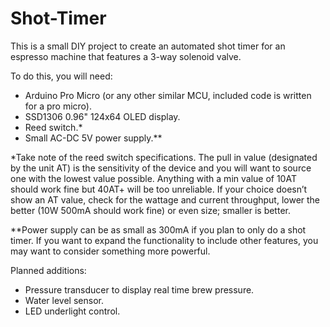 # Shot-Timer
This is a small DIY project to create an automated shot timer for an espresso machine that features a 3-way solenoid valve.

To do this, you will need:
 - Arduino Pro Micro (or any other similar MCU, included code is written for a pro micro).
 - SSD1306 0.96" 124x64 OLED display.
 - Reed switch.*
 - Small AC-DC 5V power supply.**


*Take note of the reed switch specifications. The pull in value (designated by the unit AT) is the sensitivity of the device and you will want to source one with the lowest value possible. Anything with a min value of 10AT should work fine but 40AT+ will be too unreliable. If your choice doesn’t show an AT value, check for the wattage and current throughput, lower the better (10W 500mA should work fine) or even size; smaller is better.

**Power supply can be as small as 300mA if you plan to only do a shot timer. If you want to expand the functionality to include other features, you may want to consider something more powerful.

Planned additions:
 - Pressure transducer to display real time brew pressure.
 - Water level sensor.
 - LED underlight control.
